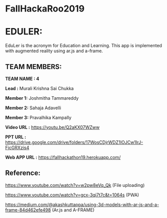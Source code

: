# FallHackaRoo2019
# EDULER:

  EduLer is the acronym for Education and Learning. This app is implemented with augmented reality using ar.js and a-frame. 

## TEAM MEMBERS:

**TEAM NAME : 4**

**Lead :** Murali Krishna Sai Chukka 

**Member 1:** Joshmitha Tammareddy

**Member 2:** Sahaja Adavelli   

**Member 3:** Pravalhika Kampally 


**Video URL :** https://youtu.be/Q2aKX07WZww

**PPT URL :** https://drive.google.com/drive/folders/17WosCDjrWDZ1IOJCw1IrJ-FjcGRXzis4

**Web APP URL :** https://fallhackathon19.herokuapp.com/

## Reference:

https://www.youtube.com/watch?v=w2pw8eVq_Qk (File uploading)

https://www.youtube.com/watch?v=gcx-3qi7t7c&t=1064s (PWA)

https://medium.com/@akashkuttappa/using-3d-models-with-ar-js-and-a-frame-84d462efe498 (Ar.js and A-FRAME)
